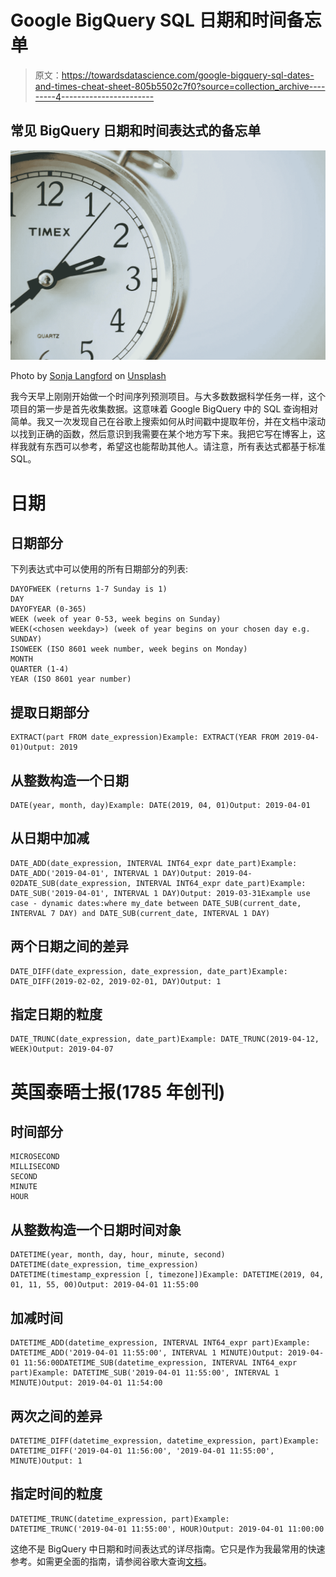 # Google BigQuery SQL 日期和时间备忘单

> 原文：<https://towardsdatascience.com/google-bigquery-sql-dates-and-times-cheat-sheet-805b5502c7f0?source=collection_archive---------4----------------------->

## 常见 BigQuery 日期和时间表达式的备忘单

![](img/11d421a458e09229d009090022ca0c21.png)

Photo by [Sonja Langford](https://unsplash.com/photos/eIkbSc3SDtI?utm_source=unsplash&utm_medium=referral&utm_content=creditCopyText) on [Unsplash](https://unsplash.com/search/photos/clock?utm_source=unsplash&utm_medium=referral&utm_content=creditCopyText)

我今天早上刚刚开始做一个时间序列预测项目。与大多数数据科学任务一样，这个项目的第一步是首先收集数据。这意味着 Google BigQuery 中的 SQL 查询相对简单。我又一次发现自己在谷歌上搜索如何从时间戳中提取年份，并在文档中滚动以找到正确的函数，然后意识到我需要在某个地方写下来。我把它写在博客上，这样我就有东西可以参考，希望这也能帮助其他人。请注意，所有表达式都基于标准 SQL。

# 日期

## 日期部分

下列表达式中可以使用的所有日期部分的列表:

```
DAYOFWEEK (returns 1-7 Sunday is 1)
DAY
DAYOFYEAR (0-365)
WEEK (week of year 0-53, week begins on Sunday)
WEEK(<chosen weekday>) (week of year begins on your chosen day e.g. SUNDAY)
ISOWEEK (ISO 8601 week number, week begins on Monday)
MONTH
QUARTER (1-4)
YEAR (ISO 8601 year number) 
```

## 提取日期部分

```
EXTRACT(part FROM date_expression)Example: EXTRACT(YEAR FROM 2019-04-01)Output: 2019
```

## 从整数构造一个日期

```
DATE(year, month, day)Example: DATE(2019, 04, 01)Output: 2019-04-01
```

## 从日期中加减

```
DATE_ADD(date_expression, INTERVAL INT64_expr date_part)Example: DATE_ADD('2019-04-01', INTERVAL 1 DAY)Output: 2019-04-02DATE_SUB(date_expression, INTERVAL INT64_expr date_part)Example: DATE_SUB('2019-04-01', INTERVAL 1 DAY)Output: 2019-03-31Example use case - dynamic dates:where my_date between DATE_SUB(current_date, INTERVAL 7 DAY) and DATE_SUB(current_date, INTERVAL 1 DAY)
```

## 两个日期之间的差异

```
DATE_DIFF(date_expression, date_expression, date_part)Example: DATE_DIFF(2019-02-02, 2019-02-01, DAY)Output: 1
```

## 指定日期的粒度

```
DATE_TRUNC(date_expression, date_part)Example: DATE_TRUNC(2019-04-12, WEEK)Output: 2019-04-07
```

# 英国泰晤士报(1785 年创刊)

## 时间部分

```
MICROSECOND
MILLISECOND
SECOND
MINUTE
HOUR
```

## 从整数构造一个日期时间对象

```
DATETIME(year, month, day, hour, minute, second)
DATETIME(date_expression, time_expression)
DATETIME(timestamp_expression [, timezone])Example: DATETIME(2019, 04, 01, 11, 55, 00)Output: 2019-04-01 11:55:00
```

## 加减时间

```
DATETIME_ADD(datetime_expression, INTERVAL INT64_expr part)Example: DATETIME_ADD('2019-04-01 11:55:00', INTERVAL 1 MINUTE)Output: 2019-04-01 11:56:00DATETIME_SUB(datetime_expression, INTERVAL INT64_expr part)Example: DATETIME_SUB('2019-04-01 11:55:00', INTERVAL 1 MINUTE)Output: 2019-04-01 11:54:00
```

## 两次之间的差异

```
DATETIME_DIFF(datetime_expression, datetime_expression, part)Example: DATETIME_DIFF('2019-04-01 11:56:00', '2019-04-01 11:55:00', MINUTE)Output: 1
```

## 指定时间的粒度

```
DATETIME_TRUNC(datetime_expression, part)Example: DATETIME_TRUNC('2019-04-01 11:55:00', HOUR)Output: 2019-04-01 11:00:00
```

这绝不是 BigQuery 中日期和时间表达式的详尽指南。它只是作为我最常用的快速参考。如需更全面的指南，请参阅谷歌大查询[文档](https://cloud.google.com/bigquery/docs/reference/standard-sql/datetime_functions#parse_datetime)。